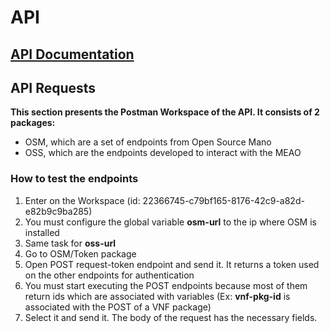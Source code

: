 # API

## [API Documentation](https://documenter.getpostman.com/view/22366745/2sA358cQVv)

## API Requests

**This section presents the Postman Workspace of the API. It consists of 2 packages:**

- OSM, which are a set of endpoints from Open Source Mano
- OSS, which are the endpoints developed to interact with the MEAO

### How to test the endpoints

1. Enter on the Workspace (id: 22366745-c79bf165-8176-42c9-a82d-e82b9c9ba285)
2. You must configure the global variable **osm-url** to the ip where OSM is installed
3. Same task for **oss-url**
4. Go to OSM/Token package
5. Open POST request-token endpoint and send it. 
It returns a token used on the other endpoints for authentication
6. You must start executing the POST endpoints because most of them return ids which are associated with variables (Ex: **vnf-pkg-id** is associated with the POST of a VNF package)
7. Select it and send it. The body of the request has the necessary fields.
